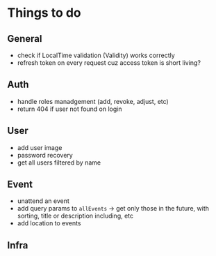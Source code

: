 # Things to do

## General

* check if LocalTime validation (Validity) works correctly
* refresh token on every request cuz access token is short living?

## Auth

* handle roles manadgement (add, revoke, adjust, etc)
* return 404 if user not found on login

## User

* add user image
* password recovery
* get all users filtered by name

## Event

* unattend an event
* add query params to `allEvents` -> get only those in the future, with sorting, title or description including, etc
* add location to events

## Infra
